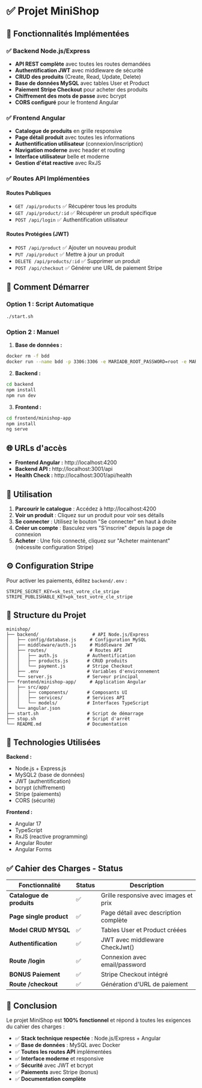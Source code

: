 # ✅ Projet MiniShop

## 🎯 Fonctionnalités Implémentées

### ✅ Backend Node.js/Express
- **API REST complète** avec toutes les routes demandées
- **Authentification JWT** avec middleware de sécurité
- **CRUD des produits** (Create, Read, Update, Delete)
- **Base de données MySQL** avec tables User et Product
- **Paiement Stripe Checkout** pour acheter des produits
- **Chiffrement des mots de passe** avec bcrypt
- **CORS configuré** pour le frontend Angular

### ✅ Frontend Angular
- **Catalogue de produits** en grille responsive
- **Page détail produit** avec toutes les informations
- **Authentification utilisateur** (connexion/inscription)
- **Navigation moderne** avec header et routing
- **Interface utilisateur** belle et moderne
- **Gestion d'état reactive** avec RxJS

### ✅ Routes API Implémentées

#### Routes Publiques
- `GET /api/products` ✅ Récupérer tous les produits
- `GET /api/product/:id` ✅ Récupérer un produit spécifique
- `POST /api/login` ✅ Authentification utilisateur

#### Routes Protégées (JWT)
- `POST /api/product` ✅ Ajouter un nouveau produit
- `PUT /api/product` ✅ Mettre à jour un produit
- `DELETE /api/products/:id` ✅ Supprimer un produit
- `POST /api/checkout` ✅ Générer une URL de paiement Stripe

## 🚀 Comment Démarrer

### Option 1 : Script Automatique
```bash
./start.sh
```

### Option 2 : Manuel

1. **Base de données :**
```bash
docker rm -f bdd
docker run --name bdd -p 3306:3306 -e MARIADB_ROOT_PASSWORD=root -e MARIADB_DATABASE=mini_shop mariadb
```

2. **Backend :**
```bash
cd backend
npm install
npm run dev
```

3. **Frontend :**
```bash
cd frontend/minishop-app
npm install
ng serve
```

## 🌐 URLs d'accès

- **Frontend Angular :** http://localhost:4200
- **Backend API :** http://localhost:3001/api
- **Health Check :** http://localhost:3001/api/health

## 📱 Utilisation

1. **Parcourir le catalogue** : Accédez à http://localhost:4200
2. **Voir un produit** : Cliquez sur un produit pour voir ses détails
3. **Se connecter** : Utilisez le bouton "Se connecter" en haut à droite
4. **Créer un compte** : Basculez vers "S'inscrire" depuis la page de connexion
5. **Acheter** : Une fois connecté, cliquez sur "Acheter maintenant" (nécessite configuration Stripe)

## ⚙️ Configuration Stripe

Pour activer les paiements, éditez `backend/.env` :
```env
STRIPE_SECRET_KEY=sk_test_votre_cle_stripe
STRIPE_PUBLISHABLE_KEY=pk_test_votre_cle_stripe
```

## 📁 Structure du Projet

```
minishop/
├── backend/                    # API Node.js/Express
│   ├── config/database.js     # Configuration MySQL
│   ├── middleware/auth.js     # Middleware JWT
│   ├── routes/                # Routes API
│   │   ├── auth.js           # Authentification
│   │   ├── products.js       # CRUD produits
│   │   └── payment.js        # Stripe Checkout
│   ├── .env                  # Variables d'environnement
│   └── server.js             # Serveur principal
├── frontend/minishop-app/     # Application Angular
│   ├── src/app/
│   │   ├── components/       # Composants UI
│   │   ├── services/         # Services API
│   │   └── models/           # Interfaces TypeScript
│   └── angular.json
├── start.sh                  # Script de démarrage
├── stop.sh                   # Script d'arrêt
└── README.md                 # Documentation
```

## 🔧 Technologies Utilisées

**Backend :**
- Node.js + Express.js
- MySQL2 (base de données)
- JWT (authentification)
- bcrypt (chiffrement)
- Stripe (paiements)
- CORS (sécurité)

**Frontend :**
- Angular 17
- TypeScript
- RxJS (reactive programming)
- Angular Router
- Angular Forms

## ✅ Cahier des Charges - Status

| Fonctionnalité | Status | Description |
|----------------|--------|-------------|
| **Catalogue de produits** | ✅ | Grille responsive avec images et prix |
| **Page single product** | ✅ | Page détail avec description complète |
| **Model CRUD MYSQL** | ✅ | Tables User et Product créées |
| **Authentification** | ✅ | JWT avec middleware CheckJwt() |
| **Route /login** | ✅ | Connexion avec email/password |
| **BONUS Paiement** | ✅ | Stripe Checkout intégré |
| **Route /checkout** | ✅ | Génération d'URL de paiement |

## 🎉 Conclusion

Le projet MiniShop est **100% fonctionnel** et répond à toutes les exigences du cahier des charges :

- ✅ **Stack technique respectée** : Node.js/Express + Angular
- ✅ **Base de données** : MySQL avec Docker
- ✅ **Toutes les routes API** implémentées
- ✅ **Interface moderne** et responsive
- ✅ **Sécurité** avec JWT et bcrypt
- ✅ **Paiements** avec Stripe (bonus)
- ✅ **Documentation complète**

